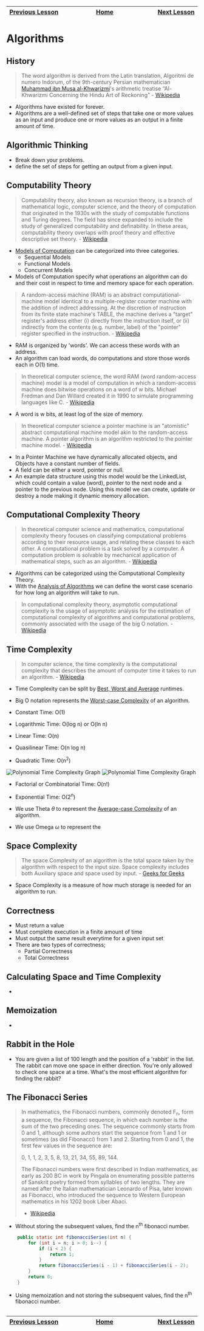 | [Previous Lesson](https://github.com/Kevin-Lago/java-guide/tree/main/src/) <img width=1000/> | [Home](https://github.com/Kevin-Lago/java-guide) <img width=1000/> | [Next Lesson](https://github.com/Kevin-Lago/java-hackerrank-solutions/tree/main/src/)<img width=1000> |
|:---------------------------------------------------------------------------------------------|:------------------------------------------------------------------:|------------------------------------------------------------------------------------------------------:|

# Algorithms

## History

> The word algorithm is derived from the Latin translation, Algoritmi de numero Indorum, of the 9th-century Persian mathematician [Muhammad ibn Musa al-Khwarizmi](https://en.wikipedia.org/wiki/Muhammad_ibn_Musa_al-Khwarizmi)'s arithmetic treatise “Al-Khwarizmi Concerning the Hindu Art of Reckoning” - [Wikipedia](https://en.wikipedia.org/wiki/Algorithm)

- Algorithms have existed for forever.
- Algorithms are a well-defined set of steps that take one or more values as an input and produce one or more values as an output in a finite amount of time. 

## Algorithmic Thinking

- Break down your problems.
- define the set of steps for getting an output from a given input.

## Computability Theory

> Computability theory, also known as recursion theory, is a branch of mathematical logic, computer science, and the theory of computation that originated in the 1930s with the study of computable functions and Turing degrees. The field has since expanded to include the study of generalized computability and definability. In these areas, computability theory overlaps with proof theory and effective descriptive set theory. - [Wikipedia](https://en.wikipedia.org/wiki/Computability_theory)

- [Models of Computation](https://en.wikipedia.org/wiki/Model_of_computation) can be categorized into three categories.
  - Sequential Models
  - Functional Models
  - Concurrent Models
- Models of Computation specify what operations an algorithm can do and their cost in respect to time and memory space for each operation.

> A random-access machine (RAM) is an abstract computational-machine model identical to a multiple-register counter machine with the addition of indirect addressing. At the discretion of instruction from its finite state machine's TABLE, the machine derives a "target" register's address either (i) directly from the instruction itself, or (ii) indirectly from the contents (e.g. number, label) of the "pointer" register specified in the instruction. - [Wikipedia](https://en.wikipedia.org/wiki/Random-access_machine)

- RAM is organized by 'words'. We can access these words with an address.
- An algorithm can load words, do computations and store those words each in O(1) time.

> In theoretical computer science, the word RAM (word random-access machine) model is a model of computation in which a random-access machine does bitwise operations on a word of w bits. Michael Fredman and Dan Willard created it in 1990 to simulate programming languages like C. - [Wikipedia](https://en.wikipedia.org/wiki/Word_RAM)

- A word is w bits, at least log of the size of memory.

> In theoretical computer science a pointer machine is an "atomistic" abstract computational machine model akin to the random-access machine. A pointer algorithm is an algorithm restricted to the pointer machine model. - [Wikipedia](https://en.wikipedia.org/wiki/Pointer_machine)

- In a Pointer Machine we have dynamically allocated objects, and Objects have a constant number of fields.
- A field can be either a word, pointer or null.
- An example data structure using this model would be the LinkedList, which could contain a value (word), pointer to the next node and a pointer to the previous node. Using this model we can create, update or destroy a node making it dynamic memory allocation.

## Computational Complexity Theory

> In theoretical computer science and mathematics, computational complexity theory focuses on classifying computational problems according to their resource usage, and relating these classes to each other. A computational problem is a task solved by a computer. A computation problem is solvable by mechanical application of mathematical steps, such as an algorithm. - [Wikipedia](https://en.wikipedia.org/wiki/Computational_complexity_theory)

- Algorithms can be categorized using the Computational Complexity Theory.
- With the [Analysis of Algorithms](https://en.wikipedia.org/wiki/Analysis_of_algorithms) we can define the worst case scenario for how long an algorithm will take to run.

> In computational complexity theory, asymptotic computational complexity is the usage of asymptotic analysis for the estimation of computational complexity of algorithms and computational problems, commonly associated with the usage of the big O notation. - [Wikipedia](https://en.wikipedia.org/wiki/Asymptotic_computational_complexity)

## Time Complexity

> In computer science, the time complexity is the computational complexity that describes the amount of computer time it takes to run an algorithm. - [Wikipedia](https://en.wikipedia.org/wiki/Time_complexity)

- Time Complexity can be split by [Best, Worst and Average](https://en.wikipedia.org/wiki/Best,_worst_and_average_case) runtimes.

- Big O notation represents the [Worst-case Complexity](https://en.wikipedia.org/wiki/Worst-case_complexity) of an algorithm.
- Constant Time: O(1)
- Logarithmic Time: O(log n) or O(ln n)
- Linear Time: O(n)
- Quasilinear Time: O(n log n)
- Quadratic Time: O(n<sup>2</sup>)

![Polynomial Time Complexity Graph](./polynomial_time_complexity_graph_dark.svg#gh-dark-mode-only)
![Polynomial Time Complexity Graph](./polynomial_time_complexity_graph_light.svg#gh-light-mode-only)

- Factorial or Combinatorial Time: O(n!)
- Exponential Time: O(2<sup>n</sup>)

- We use Theta $\theta$ to represent the [Average-case Complexity](https://en.wikipedia.org/wiki/Average-case_complexity) of an algorithm.

- We use Omega $\omega$ to represent the 

## Space Complexity

> The space Complexity of an algorithm is the total space taken by the algorithm with respect to the input size. Space complexity includes both Auxiliary space and space used by input. - [Geeks for Geeks](https://www.geeksforgeeks.org/g-fact-86/)

- Space Complexity is a measure of how much storage is needed for an algorithm to run.

## Correctness

- Must return a value
- Must complete execution in a finite amount of time
- Must output the same result everytime for a given input set
- There are two types of correctness;
    - Partial Correctness
    - Total Correctness

## Calculating Space and Time Complexity

- 

## Memoization

- 



## Rabbit in the Hole

- You are given a list of 100 length and the position of a 'rabbit' in the list. The rabbit can move one space in either direction. You're only allowed to check one space at a time. What's the most efficient algorithm for finding the rabbit?

## The Fibonacci Series

> In mathematics, the Fibonacci numbers, commonly denoted F<sub>n</sub>, form a sequence, the Fibonacci sequence, in which each number is the sum of the two preceding ones. The sequence commonly starts from 0 and 1, although some authors start the sequence from 1 and 1 or sometimes (as did Fibonacci) from 1 and 2. Starting from 0 and 1, the first few values in the sequence are:
> 
> 0, 1, 1, 2, 3, 5, 8, 13, 21, 34, 55, 89, 144.
> 
> The Fibonacci numbers were first described in Indian mathematics, as early as 200 BC in work by Pingala on enumerating possible patterns of Sanskrit poetry formed from syllables of two lengths. They are named after the Italian mathematician Leonardo of Pisa, later known as Fibonacci, who introduced the sequence to Western European mathematics in his 1202 book Liber Abaci.
> 
> - [Wikipedia](https://en.wikipedia.org/wiki/Fibonacci_number)

- Without storing the subsequent values, find the n<sup>th</sup> fibonacci number.

```java
    public static int fibonacciSeries(int n) {
        for (int i = n; i > 0; i--) {
            if (i < 2) {
                return 1;
            }
            return fibonacciSeries(i - 1) + fibonacciSeries(i - 2);
        }
        return 0;
    }
```

- Using memoization and not storing the subsequent values, find the n<sup>th</sup> fibonacci number.

```java

```

| <img width=1000/> [Previous Lesson](https://github.com/Kevin-Lago/java-guide/tree/main/src/) | <img width=1000/> [Home](https://github.com/Kevin-Lago/java-guide) | <img width=1000> [Next Lesson](https://github.com/Kevin-Lago/java-hackerrank-solutions/tree/main/src/) |
|:---------------------------------------------------------------------------------------------|:------------------------------------------------------------------:|-------------------------------------------------------------------------------------------------------:|
